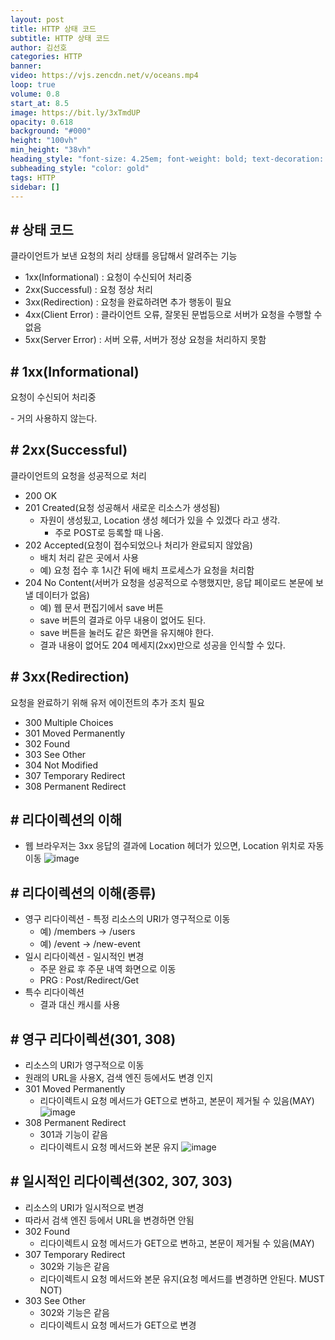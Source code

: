 ```yaml
---
layout: post
title: HTTP 상태 코드
subtitle: HTTP 상태 코드
author: 김선호
categories: HTTP
banner:
video: https://vjs.zencdn.net/v/oceans.mp4
loop: true
volume: 0.8
start_at: 8.5
image: https://bit.ly/3xTmdUP
opacity: 0.618
background: "#000"
height: "100vh"
min_height: "38vh"
heading_style: "font-size: 4.25em; font-weight: bold; text-decoration: underline"
subheading_style: "color: gold"
tags: HTTP
sidebar: []
---
```


## # 상태 코드
<p>클라이언트가 보낸 요청의 처리 상태를 응답해서 알려주는 기능</p>

- 1xx(Informational) : 요청이 수신되어 처리중
- 2xx(Successful) : 요청 정상 처리
- 3xx(Redirection) : 요청을 완료하려면 추가 행동이 필요
- 4xx(Client Error) : 클라이언트 오류, 잘못된 문법등으로 서버가 요청을 수행할 수 없음
- 5xx(Server Error) : 서버 오류, 서버가 정상 요청을 처리하지 못함

## # 1xx(Informational)
<p>요청이 수신되어 처리중</p>
- 거의 사용하지 않는다.

## # 2xx(Successful)
<p>클라이언트의 요청을 성공적으로 처리</p>

- 200 OK
- 201 Created(요청 성공해서 새로운 리소스가 생성됨)
  - 자원이 생성됬고, Location 생성 헤더가 있을 수 있겠다 라고 생각.
    - 주로 POST로 등록할 때 나옴.
- 202 Accepted(요청이 접수되었으나 처리가 완료되지 않았음)
  - 배치 처리 같은 곳에서 사용
  - 예) 요청 접수 후 1시간 뒤에 배치 프로세스가 요청을 처리함
- 204 No Content(서버가 요청을 성공적으로 수행했지만, 응답 페이로드 본문에 보낼 데이터가 없음)
  - 예) 웹 문서 편집기에서 save 버튼
  - save 버튼의 결과로 아무 내용이 없어도 된다.
  - save 버튼을 눌러도 같은 화면을 유지해야 한다.
  - 결과 내용이 없어도 204 메세지(2xx)만으로 성공을 인식할 수 있다.

## # 3xx(Redirection)
<p>요청을 완료하기 위해 유저 에이전트의 추가 조치 필요</p>

- 300 Multiple Choices
- 301 Moved Permanently
- 302 Found
- 303 See Other
- 304 Not Modified
- 307 Temporary Redirect
- 308 Permanent Redirect

## # 리다이렉션의 이해
- 웹 브라우저는 3xx 응답의 결과에 Location 헤더가 있으면, Location 위치로 자동 이동
  ![image](https://user-images.githubusercontent.com/63573287/163493276-a80cc0f8-ffa2-433a-bfdc-10a94c92b03e.png)

## # 리다이렉션의 이해(종류)
- 영구 리다이렉션 - 특정 리소스의 URI가 영구적으로 이동
  - 예) /members -> /users
  - 예) /event -> /new-event
- 일시 리다이렉션 - 일시적인 변경
  - 주문 완료 후 주문 내역 화면으로 이동
  - PRG : Post/Redirect/Get
- 특수 리다이렉션
  - 결과 대신 캐시를 사용

## # 영구 리다이렉션(301, 308)
- 리소스의 URI가 영구적으로 이동
- 원래의 URL을 사용X, 검색 엔진 등에서도 변경 인지
- 301 Moved Permanently
  - 리다이렉트시 요청 메서드가 GET으로 변하고, 본문이 제거될 수 있음(MAY)
    ![image](https://user-images.githubusercontent.com/63573287/163493610-a850f0f8-6000-4f35-83ed-b1d8a7d65309.png)
- 308 Permanent Redirect
  - 301과 기능이 같음
  - 리다이렉트시 요청 메서드와 본문 유지
    ![image](https://user-images.githubusercontent.com/63573287/163493714-20665407-879a-4946-a02b-1ede92211bbe.png)

## # 일시적인 리다이렉션(302, 307, 303)
- 리소스의 URI가 일시적으로 변경
- 따라서 검색 엔진 등에서 URL을 변경하면 안됨
- 302 Found
  - 리다이렉트시 요청 메서드가 GET으로 변하고, 본문이 제거될 수 있음(MAY)
- 307 Temporary Redirect
  - 302와 기능은 같음
  - 리다이렉트시 요청 메서드와 본문 유지(요청 메서드를 변경하면 안된다. MUST NOT)
- 303 See Other
  - 302와 기능은 같음
  - 리다이렉트시 요청 메서드가 GET으로 변경